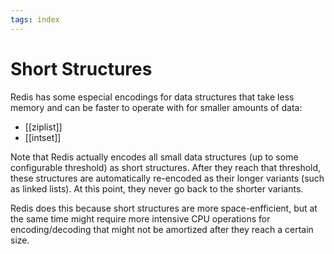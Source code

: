 ```yaml
---
tags: index
---
```


# Short Structures
Redis has some especial encodings for data structures that take less memory and can be faster to operate with for smaller amounts of data:

* [[ziplist]]
* [[intset]]

Note that Redis actually encodes all small data structures (up to some configurable threshold) as short structures. After they reach that threshold, these structures are automatically re-encoded as their longer variants (such as linked lists). At this point, they never go back to the shorter variants.

Redis does this because short structures are more space-enfficient, but at the same time might require more intensive CPU operations for encoding/decoding that might not be amortized after they reach a certain size.
